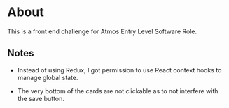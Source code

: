 # About

This is a front end challenge for Atmos Entry Level Software Role.

## Notes

- Instead of using Redux, I got permission to use React context hooks to manage global state.

- The very bottom of the cards are not clickable as to not interfere with the save button. 

